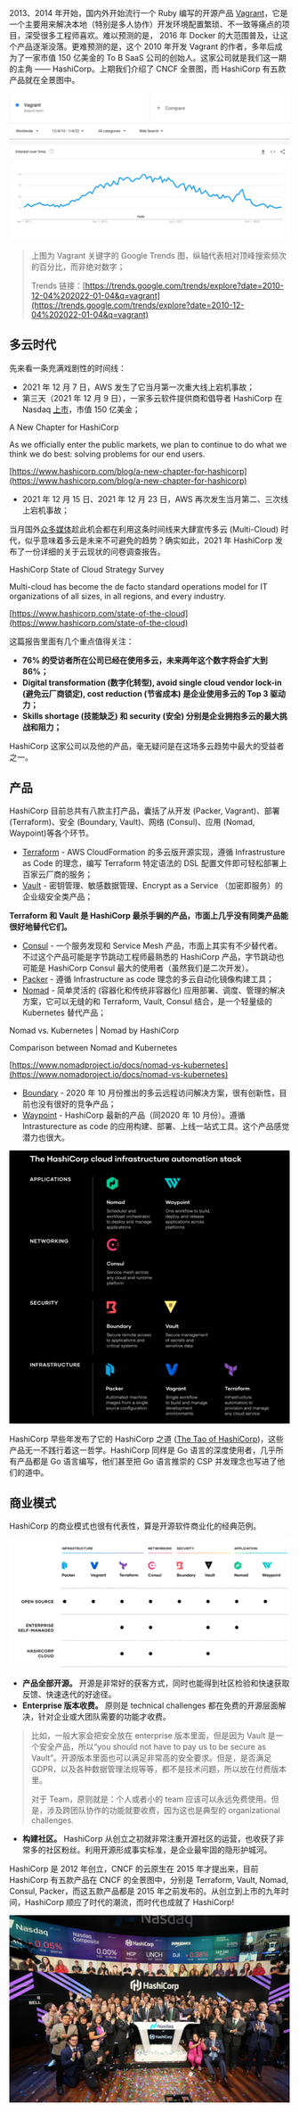 2013、2014 年开始，国内外开始流行一个 Ruby 编写的开源产品 [Vagrant](https://www.vagrantup.com/)，它是一个主要用来解决本地（特别是多人协作）开发环境配置繁琐、不一致等痛点的项目，深受很多工程师喜欢。难以预测的是， 2016 年 Docker 的大范围普及，让这个产品逐渐没落。更难预测的是，这个 2010 年开发 Vagrant 的作者，多年后成为了一家市值 150 亿美金的 To B SaaS 公司的创始人。这家公司就是我们这一期的主角 —— HashiCorp。上期我们介绍了 CNCF 全景图，而 HashiCorp 有五款产品就在全景图中。

![img](/static/s1/3/thrending.png)

> 上图为 Vagrant 关键字的 Google Trends 图，纵轴代表相对顶峰搜索频次的百分比，而非绝对数字；
>
> Trends 链接：[https://trends.google.com/trends/explore?date=2010-12-04%202022-01-04&q=vagrant](https://trends.google.com/trends/explore?date=2010-12-04%202022-01-04&q=vagrant)

## 多云时代

先来看一条充满戏剧性的时间线：

- 2021 年 12 月 7 日，AWS 发生了它当月第一次重大线上宕机事故；
- 第三天（2021 年 12 月 9 日），一家多云软件提供商和倡导者 HashiCorp 在 Nasdaq [上市](https://www.sec.gov/Archives/edgar/data/0001720671/000119312521352796/d205906d424b4.htm)，市值 150 亿美金；

<div class="url-preview">
A New Chapter for HashiCorp

As we officially enter the public markets, we plan to continue to do what we think we do best: solving problems for our end users.

[https://www.hashicorp.com/blog/a-new-chapter-for-hashicorp](https://www.hashicorp.com/blog/a-new-chapter-for-hashicorp)
</div>

- 2021 年 12 月 15 日、2021 年 12 月 23 日，AWS 再次发生当月第二、三次线上宕机事故；

当月国外[众多媒体](https://www.cnbc.com/2021/12/12/aws-outage-and-hashicorp-ipo-point-to-a-multicloud-future.html)趁此机会都在利用这条时间线来大肆宣传多云 (Multi-Cloud) 时代，似乎意味着多云是未来不可避免的趋势？确实如此，2021 年 HashiCorp 发布了一份详细的关于云现状的问卷调查报告。

<div class="url-preview">
HashiCorp State of Cloud Strategy Survey

Multi-cloud has become the de facto standard operations model for IT organizations of all sizes, in all regions, and every industry.

[https://www.hashicorp.com/state-of-the-cloud](https://www.hashicorp.com/state-of-the-cloud)
</div>

这篇报告里面有几个重点值得关注：

- **76% 的受访者所在公司已经在使用多云，未来两年这个数字将会扩大到 86%；**
- **Digital transformation (数字化转型), avoid single cloud vendor lock-in (避免云厂商锁定), cost reduction (节省成本) 是企业使用多云的 Top 3 驱动力；**
- **Skills shortage (技能缺乏) 和 security (安全) 分别是企业拥抱多云的最大挑战和阻力；**

HashiCorp 这家公司以及他的产品，毫无疑问是在这场多云趋势中最大的受益者之一。

## 产品

HashiCorp 目前总共有八款主打产品，囊括了从开发 (Packer, Vagrant)、部署 (Terraform)、安全 (Boundary, Vault)、网络 (Consul)、应用 (Nomad, Waypoint)等各个环节。

- [Terraform](https://www.terraform.io/) - AWS CloudFormation 的多云版开源实现，遵循 Infrastrusture as Code 的理念，编写 Terraform 特定语法的 DSL 配置文件即可轻松部署上百家云厂商的服务；
- [Vault](https://www.vaultproject.io/) - 密钥管理、敏感数据管理、Encrypt as a Service （加密即服务）的企业级安全类产品；

**Terraform 和 Vault 是 HashiCorp 最杀手锏的产品，市面上几乎没有同类产品能很好地替代它们。**

-  [Consul](https://www.consul.io/) - 一个服务发现和 Service Mesh 产品，市面上其实有不少替代者。不过这个产品可能是字节跳动工程师最熟悉的 HashiCorp 产品，字节跳动也可能是 HashiCorp Consul 最大的使用者（虽然我们是二次开发）。
- [Packer](https://www.packer.io/) - 遵循 Infrastructure as code 理念的多云自动化镜像构建工具；
- [Nomad](https://www.nomadproject.io/) - 简单灵活的 (容器化和传统非容器化) 应用部署、调度、管理的解决方案，它可以无缝的和  Terraform, Vault, Consul 结合，是一个轻量级的 Kubernetes 替代产品；

<div class="url-preview">
Nomad vs. Kubernetes | Nomad by HashiCorp

Comparison between Nomad and Kubernetes

[https://www.nomadproject.io/docs/nomad-vs-kubernetes](https://www.nomadproject.io/docs/nomad-vs-kubernetes)
</div>

- [Boundary](https://www.boundaryproject.io/) - 2020 年 10 月份推出的多云远程访问解决方案，很有创新性，目前也没有很好的竞争产品；
- [Waypoint](https://www.waypointproject.io/) - HashiCorp 最新的产品（同2020 年 10 月份）。遵循 Intrasturecture as code 的应用构建、部署、上线一站式工具。这个产品感觉潜力也很大。

![img](/static/s1/3/stack.png)

HashiCorp 早些年发布了它的 HashiCorp 之道 ([The Tao of HashiCorp](https://www.hashicorp.com/tao-of-hashicorp))，这些产品无一不践行着这一哲学。HashiCorp 同样是 Go 语言的深度使用者，几乎所有产品都是 Go 语言编写，他们甚至把 Go 语言推崇的 CSP 并发理念也写进了他们的道中。

## 商业模式

HashiCorp 的商业模式也很有代表性，算是开源软件商业化的经典范例。

![img](/static/s1/3/product.png)

- **产品全部开源。** 开源是非常好的获客方式，同时也能得到社区检验和快速获取反馈、快速迭代的好途径。
- **Enterprise 版本收费。** 原则是 technical challenges 都在免费的开源层面解决，针对企业或大团队需要的功能才收费。

> 比如，一般大家会把安全放在 enterprise 版本里面，但是因为 Vault 是一个安全产品，所以“you should not have to pay us to be secure as Vault”。开源版本里面也可以满足非常高的安全要求。但是，是否满足 GDPR，以及各种数据管理法规等等，都不是技术问题，所以放在付费版本里。
>
> 对于 Team，原则就是：个人或者小的 team 应该可以永远免费使用。但是，涉及跨团队协作的功能就要收费，因为这也是典型的 organizational challenges.

- **构建社区。** HashiCorp 从创立之初就非常注重开源社区的运营，也收获了非常多的社区粉丝。利用开源形成事实标准，是企业最牢固的隐形护城河。

HashiCorp 是 2012 年创立，CNCF 的云原生在 2015 年才提出来，目前 HashiCorp 有五款产品在 CNCF 的全景图中，分别是 Terraform, Vault, Nomad, Consul, Packer，而这五款产品都是 2015 年之前发布的。从创立到上市的九年时间，HashiCorp 顺应了时代的潮流，而时代也成就了 HashiCorp!

![img](/static//s1/3/ipo.png)